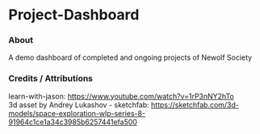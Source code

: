 # Project-Dashboard

### About
A demo dashboard of completed and ongoing projects of Newolf Society


### Credits / Attributions
learn-with-jason: https://www.youtube.com/watch?v=1rP3nNY2hTo <br>
3d asset by Andrey Lukashov - sketchfab: https://sketchfab.com/3d-models/space-exploration-wlp-series-8-91964c1ce1a34c3985b6257441efa500
